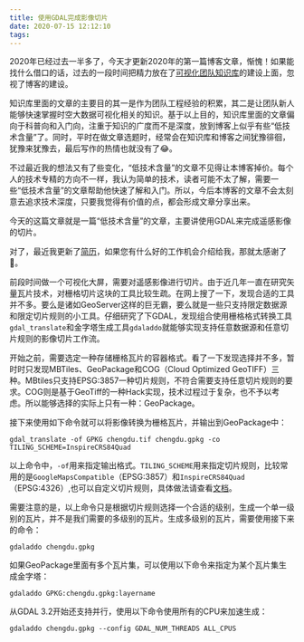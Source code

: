 ```yaml
---
title: 使用GDAL完成影像切片
date: 2020-07-15 12:12:10
tags:
---
```



2020年已经过去一半多了，今天才更新2020年的第一篇博客文章，惭愧！如果能找什么借口的话，过去的一段时间把精力放在了[可视化团队知识库][1]的建设上面，忽视了博客的建设。

知识库里面的文章的主要目的其一是作为团队工程经验的积累，其二是让团队新人能够快速掌握时空大数据可视化相关的知识。基于以上目的，知识库里面的文章偏向于科普向和入门向，注重于知识的广度而不是深度，放到博客上似乎有些“低技术含量”了。同时，平时在做文章选题时，经常会在知识库和博客之间犹豫徘徊，犹豫来犹豫去，最后写作的热情也就没有了😂。

不过最近我的想法又有了些变化，“低技术含量”的文章不见得让本博客掉价。每个人的技术专精的方向不一样，我认为简单的技术，读者可能不太了解，需要一些“低技术含量”的文章帮助他快速了解和入门。所以，今后本博客的文章不会太刻意去追求技术深度，只要我觉得有价值的点，都会形成文章分享出来。

今天的这篇文章就是一篇“低技术含量”的文章，主要讲使用GDAL来完成遥感影像的切片。

对了，最近我更新了[简历][2]，如果您有什么好的工作机会介绍给我，那就太感谢了🙏。

前段时间做一个可视化大屏，需要对遥感影像进行切片。由于近几年一直在研究矢量瓦片技术，对栅格切片这块的工具比较生疏。在网上搜了一下，发现合适的工具并不多。要么是诸如GeoServer这样的巨无霸，要么就是一些只支持限定数据源和限定切片规则的小工具。仔细研究了下GDAL，发现组合使用栅格格式转换工具`gdal_translate`和金字塔生成工具`gdaladdo`就能够实现支持任意数据源和任意切片规则的影像切片工作流。

开始之前，需要选定一种存储栅格瓦片的容器格式。看了一下发现选择并不多，暂时时只发现MBTiles、GeoPackage和COG（Cloud Optimized GeoTIFF）三种。MBtiles只支持EPSG:3857一种切片规则，不符合需要支持任意切片规则的要求。COG则是基于GeoTiff的一种Hack实现，技术过程过于复杂，也不予以考虑。所以能够选择的实际上只有一种：GeoPackage。

接下来使用如下命令就可以将影像转换为栅格瓦片，并输出到GeoPackage中：

```
gdal_translate -of GPKG chengdu.tif chengdu.gpkg -co TILING_SCHEME=InspireCRS84Quad
```

以上命令中，`-of`用来指定输出格式。`TILING_SCHEME`用来指定切片规则，比较常用的是`GoogleMapsCompatible`（EPSG:3857）和`InspireCRS84Quad`（EPSG:4326）,也可以自定义切片规则，具体做法请查看[文档][3]。

需要注意的是，以上命令只是根据切片规则选择一个合适的级别，生成一个单一级别的瓦片，并不是我们需要的多级别的瓦片。生成多级别的瓦片，需要使用接下来的命令：

```
gdaladdo chengdu.gpkg
```

如果GeoPackage里面有多个瓦片集，可以使用以下命令来指定为某个瓦片集生成金字塔：

```
gdaladdo GPKG:chengdu.gpkg:layername
```

从GDAL 3.2开始还支持并行，使用以下命令使用所有的CPU来加速生成：

```
gdaladdo chengdu.gpkg --config GDAL_NUM_THREADS ALL_CPUS
```

[1]: https://www.yuque.com/geoway-vision/vision
[2]: /assets/简历_GIS_研发主管_彭金金_武汉大学_18771991849.pdf
[3]: https://gdal.org/drivers/raster/gpkg.html#creation-options